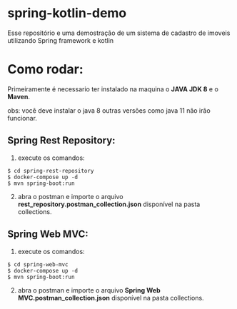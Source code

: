 # spring-kotlin-demo
Esse repositório e uma demostração de um sistema de cadastro de imoveis utilizando Spring framework e kotlin

# Como rodar:

Primeiramente é necessario ter instalado na maquina o **JAVA JDK 8** e o **Maven**.

obs: você deve instalar o java 8 outras versões como java 11 não irão funcionar.

## Spring Rest Repository:

1. execute os comandos:
```
$ cd spring-rest-repository
$ docker-compose up -d
$ mvn spring-boot:run  
``` 

2. abra o postman e importe o arquivo **rest_repository.postman_collection.json** disponível na pasta collections.

## Spring Web MVC:

1. execute os comandos:
```
$ cd spring-web-mvc
$ docker-compose up -d
$ mvn spring-boot:run  
``` 

2. abra o postman e importe o arquivo **Spring Web MVC.postman_collection.json** disponível na pasta collections.
